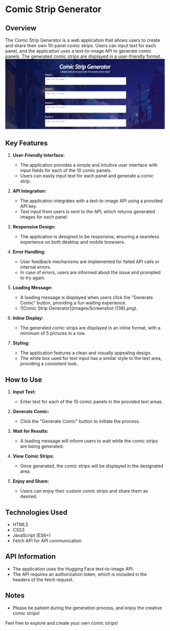# Comic Strip Generator

## Overview

The Comic Strip Generator is a web application that allows users to create and share their own 10-panel comic strips. Users can input text for each panel, and the application uses a text-to-image API to generate comic panels. The generated comic strips are displayed in a user-friendly format.
![Comic Strip Generator](images/Screenshot%202023-11-26%20181750.png)
## Key Features

1. **User-Friendly Interface:**
   - The application provides a simple and intuitive user interface with input fields for each of the 10 comic panels.
   - Users can easily input text for each panel and generate a comic strip.

2. **API Integration:**
   - The application integrates with a text-to-image API using a provided API key.
   - Text input from users is sent to the API, which returns generated images for each panel.

3. **Responsive Design:**
   - The application is designed to be responsive, ensuring a seamless experience on both desktop and mobile browsers.

4. **Error Handling:**
   - User feedback mechanisms are implemented for failed API calls or internal errors.
   - In case of errors, users are informed about the issue and prompted to try again.

5. **Loading Message:**
   - A loading message is displayed when users click the "Generate Comic" button, providing a fun waiting experience.
   - ![Comic Strip Generator](images/Screenshot (136).png).

6. **Inline Display:**
   - The generated comic strips are displayed in an inline format, with a minimum of 5 pictures in a row.

7. **Styling:**
   - The application features a clean and visually appealing design.
   - The white box used for text input has a similar style to the text area, providing a consistent look.

## How to Use

1. **Input Text:**
   - Enter text for each of the 10 comic panels in the provided text areas.

2. **Generate Comic:**
   - Click the "Generate Comic" button to initiate the process.

3. **Wait for Results:**
   - A loading message will inform users to wait while the comic strips are being generated.

4. **View Comic Strips:**
   - Once generated, the comic strips will be displayed in the designated area.

5. **Enjoy and Share:**
   - Users can enjoy their custom comic strips and share them as desired.

## Technologies Used

- HTML5
- CSS3
- JavaScript (ES6+)
- Fetch API for API communication

## API Information

- The application uses the Hugging Face text-to-image API.
- The API requires an authorization token, which is included in the headers of the fetch request.

## Notes

- Please be patient during the generation process, and enjoy the creative comic strips!

Feel free to explore and create your own comic strips!

 
